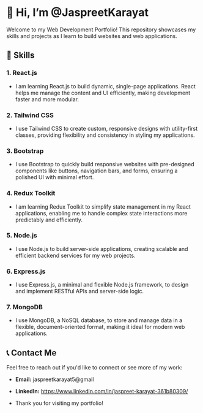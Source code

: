 # 👋 Hi, I’m @JaspreetKarayat

Welcome to my Web Development Portfolio! This repository showcases my skills and projects as I learn to build websites and web applications.

## 🌟 Skills

### 1. **React.js**
- I am learning React.js to build dynamic, single-page applications. React helps me manage the content and UI efficiently, making development faster and more modular.

### 2. **Tailwind CSS**
- I use Tailwind CSS to create custom, responsive designs with utility-first classes, providing flexibility and consistency in styling my applications.

### 3. **Bootstrap**
- I use Bootstrap to quickly build responsive websites with pre-designed components like buttons, navigation bars, and forms, ensuring a polished UI with minimal effort.

### 4. **Redux Toolkit**
- I am learning Redux Toolkit to simplify state management in my React applications, enabling me to handle complex state interactions more predictably and efficiently.

### 5. **Node.js**
- I use Node.js to build server-side applications, creating scalable and efficient backend services for my web projects.

### 6. **Express.js**
- I use Express.js, a minimal and flexible Node.js framework, to design and implement RESTful APIs and server-side logic.

### 7. **MongoDB**
- I use MongoDB, a NoSQL database, to store and manage data in a flexible, document-oriented format, making it ideal for modern web applications.


## 📞 Contact Me

Feel free to reach out if you'd like to connect or see more of my work:

- **Email:** jaspreetkarayat5@gmail
- **LinkedIn:** https://www.linkedin.com/in/jaspreet-karayat-361b80309/
  
- Thank you for visiting my portfolio!
